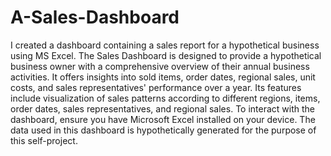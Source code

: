 # A-Sales-Dashboard
I created a dashboard containing a sales report for a hypothetical business using MS Excel. The Sales Dashboard is designed to provide a hypothetical business owner with a comprehensive overview of their annual business activities. It offers insights into sold items, order dates, regional sales, unit costs, and sales representatives' performance over a year. Its features include visualization of sales patterns according to different regions, items, order dates, sales representatives, and regional sales. To interact with the dashboard, ensure you have Microsoft Excel installed on your device. The data used in this dashboard is hypothetically generated for the purpose of this self-project.


